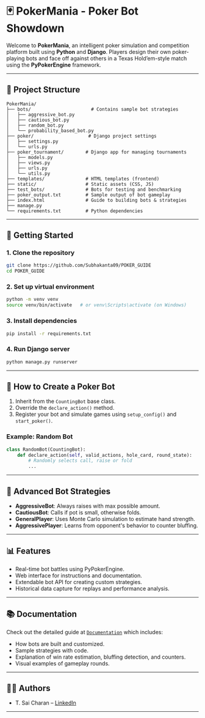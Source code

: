 # 🃏 PokerMania - Poker Bot Showdown

Welcome to **PokerMania**, an intelligent poker simulation and competition platform built using **Python** and **Django**. Players design their own poker-playing bots and face off against others in a Texas Hold’em-style match using the **PyPokerEngine** framework.

---

## 📁 Project Structure

```
PokerMania/
├── bots/                      # Contains sample bot strategies
│   ├── aggressive_bot.py
│   ├── cautious_bot.py
│   ├── random_bot.py
│   └── probability_based_bot.py
├── poker/                    # Django project settings
│   ├── settings.py
│   └── urls.py
├── poker_tournament/        # Django app for managing tournaments
│   ├── models.py
│   ├── views.py
│   ├── urls.py
│   └── utils.py
├── templates/               # HTML templates (frontend)
├── static/                  # Static assets (CSS, JS)
├── test_bots/               # Bots for testing and benchmarking
├── poker_output.txt         # Sample output of bot gameplay
├── index.html               # Guide to building bots & strategies
├── manage.py
└── requirements.txt         # Python dependencies
```

---

## 🚀 Getting Started

### 1. Clone the repository

```bash
git clone https://github.com/Subhakanta09/POKER_GUIDE
cd POKER_GUIDE
```

### 2. Set up virtual environment

```bash
python -m venv venv
source venv/bin/activate   # or venv\Scripts\activate (on Windows)
```

### 3. Install dependencies

```bash
pip install -r requirements.txt
```

### 4. Run Django server

```bash
python manage.py runserver
```

---

## 🤖 How to Create a Poker Bot

1. Inherit from the `CountingBot` base class.
2. Override the `declare_action()` method.
3. Register your bot and simulate games using `setup_config()` and `start_poker()`.

### Example: Random Bot

```python
class RandomBot(CountingBot):
    def declare_action(self, valid_actions, hole_card, round_state):
        # Randomly selects call, raise or fold
        ...
```

---

## 🧠 Advanced Bot Strategies

* **AggressiveBot**: Always raises with max possible amount.
* **CautiousBot**: Calls if pot is small, otherwise folds.
* **GeneralPlayer**: Uses Monte Carlo simulation to estimate hand strength.
* **AggressivePlayer**: Learns from opponent's behavior to counter bluffing.

---

## 📊 Features

* Real-time bot battles using PyPokerEngine.
* Web interface for instructions and documentation.
* Extendable bot API for creating custom strategies.
* Historical data capture for replays and performance analysis.

---

## 📚 Documentation

Check out the detailed guide at [`Documentation`](./templates/documentation.html) which includes:

* How bots are built and customized.
* Sample strategies with code.
* Explanation of win rate estimation, bluffing detection, and counters.
* Visual examples of gameplay rounds.

---

## 🧑‍💻 Authors

* T. Sai Charan – [LinkedIn](https://www.linkedin.com/in/sai-charan-tarra)
---
